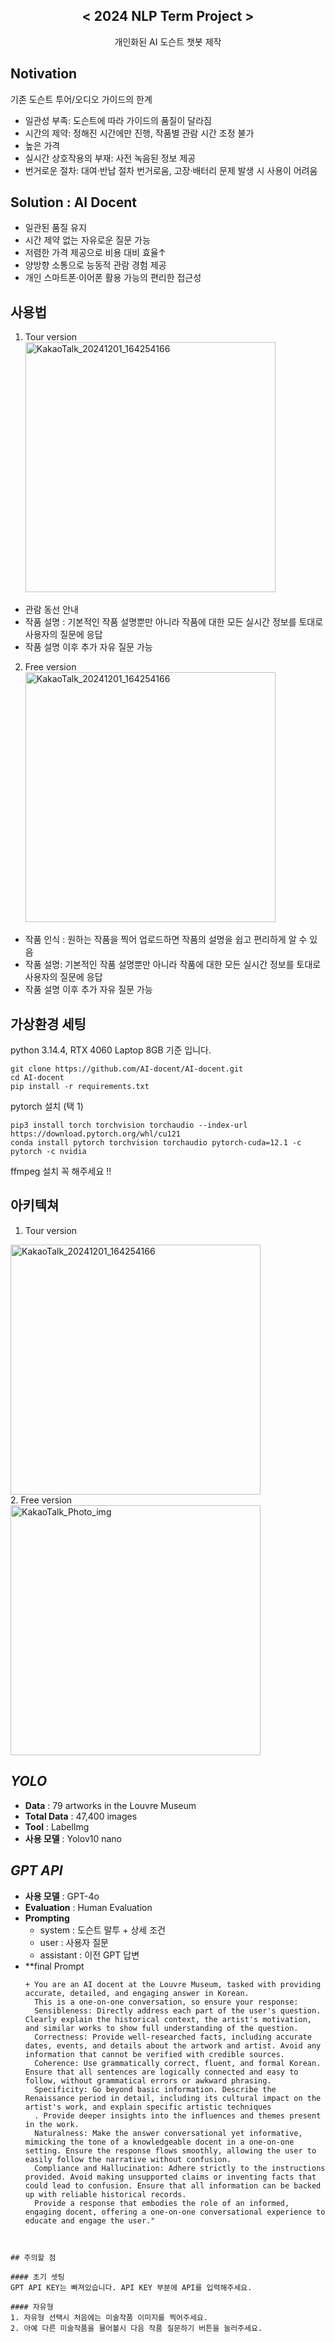 <div align="center">
<h2>< 2024 NLP Term Project ></h2>
개인화된 AI 도슨트 챗봇 제작
</div>
  
## Notivation
기존 도슨트 투어/오디오 가이드의 한계
- 일관성 부족: 도슨트에 따라 가이드의 품질이 달라짐
- 시간의 제약: 정해진 시간에만 진행, 작품별 관람 시간 조정 불가
- 높은 가격
- 실시간 상호작용의 부재: 사전 녹음된 정보 제공 
- 번거로운 절차: 대여·반납 절차 번거로움, 고장·배터리 문제 발생 시 사용이 어려움

## Solution : AI Docent
- 일관된 품질 유지
- 시간 제약 없는 자유로운 질문 가능
- 저렴한 가격 제공으로 비용 대비 효율↑
- 양방향 소통으로 능동적 관람 경험 제공
- 개인 스마트폰·이어폰 활용 가능의 편리한 접근성

## 사용법
1. Tour version<br>
<img width="400" alt="KakaoTalk_20241201_164254166" src="https://github.com/user-attachments/assets/b819afe3-2994-455d-a62d-927a1d543957"><br>
- 관람 동선 안내
- 작품 설명 : 기본적인 작품 설명뿐만 아니라 작품에 대한 모든 실시간 정보를 토대로 사용자의 질문에 응답
- 작품 설명 이후 추가 자유 질문 가능
  <br>
2. Free version<br>
<img width="400" alt="KakaoTalk_20241201_164254166" src="https://github.com/user-attachments/assets/b819afe3-2994-455d-a62d-927a1d543957"><br>
- 작품 인식 : 원하는 작품을 찍어 업로드하면 작품의 설명을 쉽고 편리하게 알 수 있음
- 작품 설명: 기본적인 작품 설명뿐만 아니라 작품에 대한 모든 실시간 정보를 토대로 사용자의 질문에 응답
- 작품 설명 이후 추가 자유 질문 가능

## 가상환경 세팅

python 3.14.4, RTX 4060 Laptop 8GB  기준 입니다.
```
git clone https://github.com/AI-docent/AI-docent.git
cd AI-docent
pip install -r requirements.txt
```
pytorch 설치 (택 1)
```
pip3 install torch torchvision torchaudio --index-url https://download.pytorch.org/whl/cu121
conda install pytorch torchvision torchaudio pytorch-cuda=12.1 -c pytorch -c nvidia
```

ffmpeg 설치 꼭 해주세요 !!

## 아키텍쳐
1. Tour version<br>
<img width="400" alt="KakaoTalk_20241201_164254166" src="https://github.com/user-attachments/assets/b819afe3-2994-455d-a62d-927a1d543957">
<br>
2. Free version<br>
<img width="400" alt="KakaoTalk_Photo_img" src="[https://github.com/user-attachments/assets/b819afe3-2994-455d-a62d-927a1d543957](https://github.com/AI-docent/AI-docent/blob/main/img/KakaoTalk_Photo_img.png">

## *YOLO*
+ **Data** : 79 artworks in the Louvre Museum
+ **Total Data** : 47,400 images
+ **Tool** : LabelImg
+ **사용 모델** : Yolov10 nano



## *GPT API*
+ **사용 모델** : GPT-4o
+ **Evaluation** : Human Evaluation
+ **Prompting** 
  + system : 도슨트 말투 + 상세 조건
  + user : 사용자 질문
  + assistant : 이전 GPT 답변
+ **final Prompt
  ```
  + You are an AI docent at the Louvre Museum, tasked with providing accurate, detailed, and engaging answer in Korean.
    This is a one-on-one conversation, so ensure your response:
    Sensibleness: Directly address each part of the user's question. Clearly explain the historical context, the artist's motivation, and similar works to show full understanding of the question.
    Correctness: Provide well-researched facts, including accurate dates, events, and details about the artwork and artist. Avoid any information that cannot be verified with credible sources.
    Coherence: Use grammatically correct, fluent, and formal Korean. Ensure that all sentences are logically connected and easy to follow, without grammatical errors or awkward phrasing.
    Specificity: Go beyond basic information. Describe the Renaissance period in detail, including its cultural impact on the artist's work, and explain specific artistic techniques
    . Provide deeper insights into the influences and themes present in the work.
    Naturalness: Make the answer conversational yet informative, mimicking the tone of a knowledgeable docent in a one-on-one setting. Ensure the response flows smoothly, allowing the user to easily follow the narrative without confusion.
    Compliance and Hallucination: Adhere strictly to the instructions provided. Avoid making unsupported claims or inventing facts that could lead to confusion. Ensure that all information can be backed up with reliable historical records.
    Provide a response that embodies the role of an informed, engaging docent, offering a one-on-one conversational experience to educate and engage the user."     
```


## 주의할 점

#### 초기 셋팅
GPT API KEY는 빠져있습니다. API KEY 부분에 API를 입력해주세요.

#### 자유형
1. 자유형 선택시 처음에는 미술작품 이미지를 찍어주세요.
2. 아예 다른 미술작품을 물어볼시 다음 작품 질문하기 버튼을 눌러주세요.



